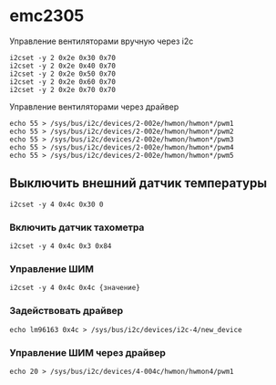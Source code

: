 # emc2305
Управление вентиляторами вручную через i2c
```
i2cset -y 2 0x2e 0x30 0x70
i2cset -y 2 0x2e 0x40 0x70
i2cset -y 2 0x2e 0x50 0x70
i2cset -y 2 0x2e 0x60 0x70
i2cset -y 2 0x2e 0x70 0x70
```

Управление вентиляторами через драйвер
```
echo 55 > /sys/bus/i2c/devices/2-002e/hwmon/hwmon*/pwm1
echo 55 > /sys/bus/i2c/devices/2-002e/hwmon/hwmon*/pwm2
echo 55 > /sys/bus/i2c/devices/2-002e/hwmon/hwmon*/pwm3
echo 55 > /sys/bus/i2c/devices/2-002e/hwmon/hwmon*/pwm4
echo 55 > /sys/bus/i2c/devices/2-002e/hwmon/hwmon*/pwm5
```
## Выключить внешний датчик температуры

```
i2cset -y 4 0x4c 0x30 0
```
### Включить датчик тахометра

```
i2cset -y 4 0x4c 0x3 0x84
```

### Управление ШИМ

```
i2cset -y 4 0x4c 0x4c {значение}
```


### Задействовать драйвер

```
echo lm96163 0x4c > /sys/bus/i2c/devices/i2c-4/new_device
```

### Управление ШИМ через драйвер

```
echo 20 > /sys/bus/i2c/devices/4-004c/hwmon/hwmon4/pwm1
```